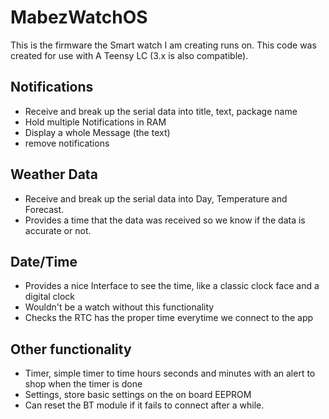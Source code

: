 # MabezWatchOS

This is the firmware the Smart watch I am creating runs on. This code was created for use with A Teensy LC (3.x is also compatible).

## Notifications
  
  - Receive and break up the serial data into title, text, package name
  - Hold multiple Notifications in RAM
  - Display a whole Message (the text)
  - remove notifications
  
## Weather Data
  - Receive and break up the serial data into Day, Temperature and Forecast.
  - Provides a time that the data was received so we know if the data is accurate or not.
  
## Date/Time
  - Provides a nice Interface to see the time, like a classic clock face and a digital clock
  - Wouldn't be a watch without this functionality
  - Checks the RTC has the proper time everytime we connect to the app

## Other functionality
  - Timer, simple timer to time hours seconds and minutes with an alert to shop when the timer is done
  - Settings, store basic settings on the on board EEPROM
  - Can reset the BT module if it fails to connect after a while.


